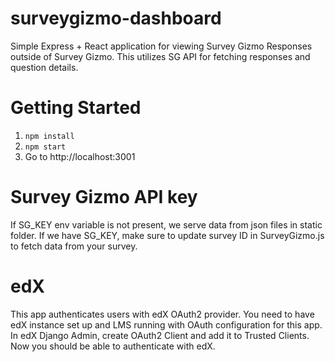 # surveygizmo-dashboard
Simple Express + React application for viewing Survey Gizmo Responses outside of Survey Gizmo.
This utilizes SG API for fetching responses and question details.

# Getting Started
1. ```npm install```
2. ```npm start```
3. Go to http://localhost:3001

# Survey Gizmo API key
If SG_KEY env variable is not present, we serve data from json files in static folder. If we have SG_KEY, make sure to update survey ID in SurveyGizmo.js to fetch data from your survey.

# edX
This app authenticates users with edX OAuth2 provider. You need to have edX instance set up and LMS running with OAuth configuration for this app.
In edX Django Admin, create OAuth2 Client and add it to Trusted Clients. Now you should be able to authenticate with edX.
